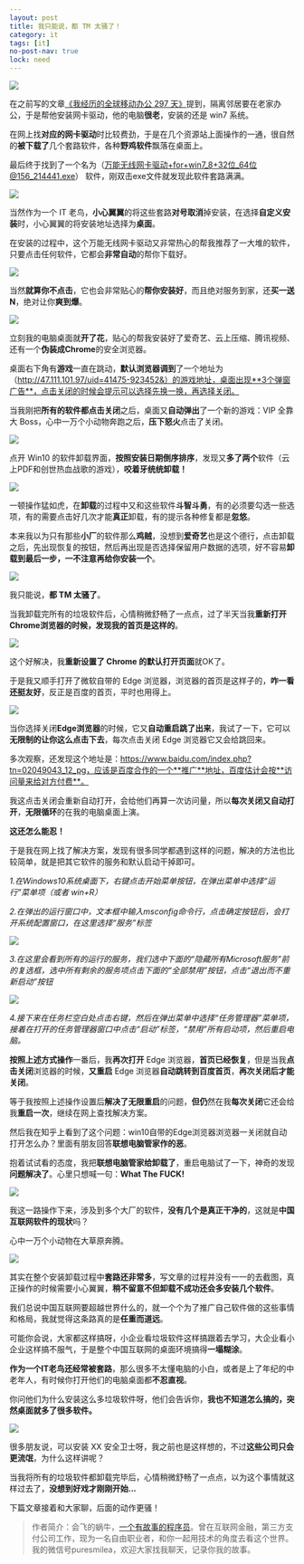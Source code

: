 ```yaml
---
layout: post
title: 我只能说，都 TM 太骚了！
category: it
tags: [it]
no-post-nav: true
lock: need
---
```


![](http://favorites.ren/assets/images/2020/it/tmd01.jpeg)

在之前写的文章[《我经历的全球移动办公 297 天》](http://www.ityouknow.com/life/2020/02/06/telework.html)提到，隔离邻居要在老家办公，于是帮他安装网卡驱动，他的电脑**很老**，安装的还是 win7 系统。

在网上找**对应的网卡驱动**时比较费劲，于是在几个资源站上面操作的一通，很自然的**被下载了**几个套路软件，各种**野鸡软件**飘落在桌面上。

最后终于找到了一个名为（万能无线网卡驱动+for+win7_8+32位_64位@156_214441.exe） 软件，刚双击exe文件就发现此软件套路满满。

![](http://favorites.ren/assets/images/2020/it/tmd02.jpeg)

当然作为一个 IT 老鸟，**小心翼翼**的将这些套路**对号取消**掉安装，在选择**自定义安装**时，小心翼翼的将安装地址选择为**桌面**。

在安装的过程中，这个万能无线网卡驱动又非常热心的帮我推荐了一大堆的软件，只要点击任何软件，它都会**非常自动**的帮你下载好。

![](http://favorites.ren/assets/images/2020/it/tmd03.jpeg)

当然**就算你不点击**，它也会非常贴心的**帮你安装好**，而且绝对服务到家，还**买一送 N**，绝对让你**爽到爆**。

![](http://favorites.ren/assets/images/2020/it/tmd04.jpeg)

立刻我的电脑桌面就**开了花**，贴心的帮我安装好了爱奇艺、云上压缩、腾讯视频、还有一个**伪装成Chrome**的安全浏览器。

桌面右下角有**游戏**一直在跳动，**默认浏览器调到**了一个地址为（http://47.111.101.97/uid=41475-923452&）的游戏地址，桌面出现**3个弹窗广告**，点击关闭的时候会提示可以选择先换一换，再选择关闭。

当我刚把**所有的软件都点击关闭**之后，桌面又**自动弹出**了一个新的游戏：VIP 全靠大 Boss，心中一万个小动物奔跑之后，**压下怒火**点击了关闭。

![](http://favorites.ren/assets/images/2020/it/tmd05.jpeg)

点开 Win10 的软件卸载界面，**按照安装日期倒序排序**，发现又**多了两个**软件（云上PDF和创世热血战歌的游戏），**咬着牙统统卸载！**

![](http://favorites.ren/assets/images/2020/it/tmd06.jpeg)

一顿操作猛如虎，在**卸载**的过程中又和这些软件**斗智斗勇**，有的必须要勾选一些选项，有的需要点击好几次才能**真正**卸载，有的提示各种修复都是**忽悠**。

本来我以为只有那些**小厂**的软件那么**鸡贼**，没想到**爱奇艺**也是这个德行，点击卸载之后，先出现恢复的按钮，然后再出现是否选择保留用户数据的选项，好不容易**卸载到最后一步，一不注意再给你安装一个**。

![](http://favorites.ren/assets/images/2020/it/tmd07.jpeg)

我只能说，**都 TM 太骚了**。

当我卸载完所有的垃圾软件后，心情稍微舒畅了一点点，过了半天当我**重新打开Chrome浏览器的时候，发现我的首页是这样的**。

![](http://favorites.ren/assets/images/2020/it/tmd08.jpeg)

这个好解决，我**重新设置了 Chrome 的默认打开页面**就OK了。

于是我又顺手打开了微软自带的 Edge 浏览器，浏览器的首页是这样子的，**咋一看还挺友好**，反正是百度的首页，平时也用得上。

![](http://favorites.ren/assets/images/2020/it/tmd09.jpeg)

当你选择关闭**Edge浏览器**的时候，它又**自动重启跳了出来**，我试了一下，它可以**无限制的让你这么点击下去**，每次点击关闭 Edge 浏览器它又会给跳回来。

多次观察，还发现这个地址是：https://www.baidu.com/index.php?tn=02049043_12_pg，应该是百度合作的一个**推广**地址，百度估计会按**访问量来给对方付费**。

我这点击关闭会重新自动打开，会给他们再算一次访问量，所以**每次关闭又自动打开**，**无限循环**的在我的电脑桌面上演。

**这还怎么能忍！**

于是我在网上找了解决方案，发现有很多同学都遇到这样的问题，解决的方法也比较简单，就是把其它软件的服务和默认启动干掉即可。

*1.在Windows10系统桌面下，右键点击开始菜单按钮，在弹出菜单中选择“运行”菜单项（或者 win+R）*

*2.在弹出的运行窗口中，文本框中输入msconfig命令行，点击确定按钮后，会打开系统配置窗口，在这里选择“服务”标签*

![](http://favorites.ren/assets/images/2020/it/tmd10.jpeg)

*3.在这里会看到所有的运行的服务，我们选中下面的“隐藏所有Microsoft服务”前的复选框，选中所有剩余的服务项点击下面的“全部禁用”按钮，点击“退出而不重新启动”按钮*

![](http://favorites.ren/assets/images/2020/it/tmd11.jpeg)

*4.接下来在任务栏空白处点击右键，然后在弹出菜单中选择“任务管理器”菜单项，接着在打开的任务管理器窗口中点击“启动”标签，“禁用”所有启动项，然后重启电脑。*

**按照上述方式操作**一番后，我**再次打开**  Edge 浏览器，**首页已经恢复**，但是当我**点击关闭**浏览器的时候，**又重启** Edge 浏览器**自动跳转到百度首页**，**再次关闭后才能关闭**。

等于我按照上述操作设置后**解决了无限重启**的问题，**但仍**然在我**每次关闭**它还会给我**重启一次**，继续在网上查找解决方案。

然后我在知乎上看到了这个问题：win10自带的Edge浏览器浏览器一关闭就自动打开怎么办？里面有朋友回答**联想电脑管家作的恶**。

抱着试试看的态度，我把**联想电脑管家给卸载了**，重启电脑试了一下，神奇的发现**问题解决了**。心里只想喊一句：**What The FUCK!**

![](http://favorites.ren/assets/images/2020/it/tmd14.gif)

我这一路操作下来，涉及到多个大厂的软件，**没有几个是真正干净的**，这就是**中国互联网软件的现状**吗？

心中一万个小动物在大草原奔腾。

![](http://favorites.ren/assets/images/2020/it/tmd12.jpeg)

其实在整个安装卸载过程中**套路还非常多**，写文章的过程并没有一一的去截图，真正操作的时候需要小心翼翼，**稍不留意不但卸载不成功还会多安装几个软件**。

我们总说中国互联网要超越世界什么的，就一个个为了推广自己软件做的这些事情和格局，我就觉得这条路真的是**任重而道远**。

可能你会说，大家都这样搞呀，小企业看垃圾软件这样搞跟着去学习，大企业看小企业这样搞不服气，于是整个中国互联网的桌面环境搞得**一塌糊涂**。

**作为一个IT老鸟还经常被套路**，那么很多不太懂电脑的小白，或者是上了年纪的中老年人，有时候你打开他们的电脑桌面都**不忍直视**。

你问他们为什么安装这么多垃圾软件呀，他们会告诉你，**我也不知道怎么搞的，突然桌面就多了很多软件。**

![](http://favorites.ren/assets/images/2020/it/tmd13.jpeg)

很多朋友说，可以安装 XX 安全卫士呀，我之前也是这样想的，不过**这些公司只会更流氓**，为什么这样讲呢？

当我将所有的垃圾软件都卸载完毕后，心情稍微舒畅了一点点，以为这个事情就这样过去了，**没想到好戏才刚刚开始...**

下篇文章接着和大家聊，后面的动作更骚！


>作者简介：会飞的蜗牛，[一个有故事的程序员](http://www.ityouknow.com/it/2019/12/18/xinzi-10year.html)。曾在互联网金融，第三方支付公司工作，现为一名自由职业者，和你一起用技术的角度去看这个世界。我的微信号puresmilea，欢迎大家找我聊天，记录你我的故事。

